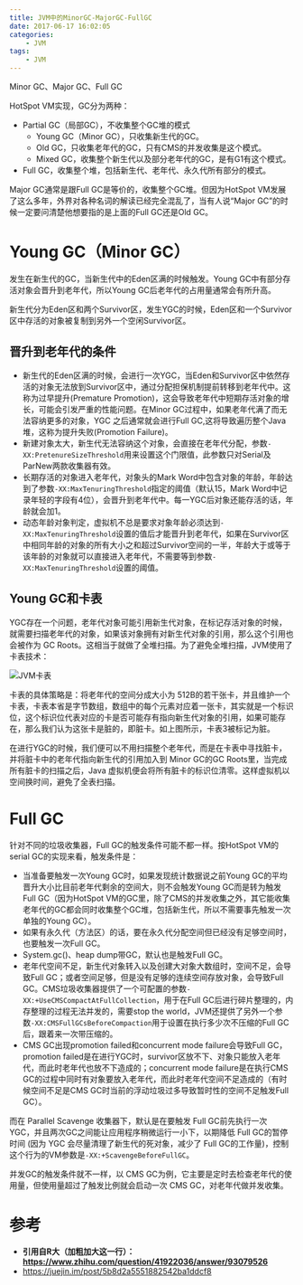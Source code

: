```yaml
---
title: JVM中的MinorGC-MajorGC-FullGC
date: 2017-06-17 16:02:05
categories: 
	- JVM
tags:
	- JVM
---
```


Minor GC、Major GC、Full GC

<!--more-->

HotSpot VM实现，GC分为两种：

- Partial GC（局部GC），不收集整个GC堆的模式
  - Young GC（Minor GC），只收集新生代的GC。
  - Old GC，只收集老年代的GC，只有CMS的并发收集是这个模式。
  - Mixed GC，收集整个新生代以及部分老年代的GC，是有G1有这个模式。
- Full GC，收集整个堆，包括新生代、老年代、永久代所有部分的模式。

Major GC通常是跟Full GC是等价的，收集整个GC堆。但因为HotSpot VM发展了这么多年，外界对各种名词的解读已经完全混乱了，当有人说“Major GC”的时候一定要问清楚他想要指的是上面的Full GC还是Old GC。

# Young GC（Minor GC）

发生在新生代的GC，当新生代中的Eden区满的时候触发。Young GC中有部分存活对象会晋升到老年代，所以Young GC后老年代的占用量通常会有所升高。

新生代分为Eden区和两个Survivor区，发生YGC的时候，Eden区和一个Survivor区中存活的对象被复制到另外一个空闲Survivor区。

## 晋升到老年代的条件

- 新生代的Eden区满的时候，会进行一次YGC，当Eden和Survivor区中依然存活的对象无法放到Survivor区中，通过分配担保机制提前转移到老年代中。这称为过早提升(Premature Promotion)，这会导致老年代中短期存活对象的增长，可能会引发严重的性能问题。在Minor GC过程中，如果老年代满了而无法容纳更多的对象，YGC 之后通常就会进行Full GC,这将导致遍历整个Java堆，这称为提升失败(Promotion Failure)。
- 新建对象太大，新生代无法容纳这个对象，会直接在老年代分配，参数`-XX:PretenureSizeThreshold`用来设置这个门限值，此参数只对Serial及ParNew两款收集器有效。
- 长期存活的对象进入老年代，对象头的Mark Word中包含对象的年龄，年龄达到了参数`-XX:MaxTenuringThreshold`指定的阈值（默认15，Mark Word中记录年轻的字段有4位），会晋升到老年代中。每一YGC后对象还能存活的话，年龄就会加1。
- 动态年龄对象判定，虚拟机不总是要求对象年龄必须达到`-XX:MaxTenuringThreshold`设置的值后才能晋升到老年代，如果在Survivor区中相同年龄的对象的所有大小之和超过Survivor空间的一半，年龄大于或等于该年龄的对象就可以直接进入老年代，不需要等到参数`-XX:MaxTenuringThreshold`设置的阈值。

## Young GC和卡表

YGC存在一个问题，老年代对象可能引用新生代对象，在标记存活对象的时候，就需要扫描老年代的对象，如果该对象拥有对新生代对象的引用，那么这个引用也会被作为 GC Roots。这相当于就做了全堆扫描。为了避免全堆扫描，JVM使用了卡表技术：

![JVM卡表](JVM卡表.png)

卡表的具体策略是：将老年代的空间分成大小为 512B的若干张卡，并且维护一个卡表，卡表本省是字节数组，数组中的每个元素对应着一张卡，其实就是一个标识位，这个标识位代表对应的卡是否可能存有指向新生代对象的引用，如果可能存在，那么我们认为这张卡是脏的，即脏卡。如上图所示，卡表3被标记为脏。

在进行YGC的时候，我们便可以不用扫描整个老年代，而是在卡表中寻找脏卡，并将脏卡中的老年代指向新生代的引用加入到 Minor GC的GC Roots里，当完成所有脏卡的扫描之后，Java 虚拟机便会将所有脏卡的标识位清零。这样虚拟机以空间换时间，避免了全表扫描。

# Full GC

针对不同的垃圾收集器，Full GC的触发条件可能不都一样。按HotSpot VM的serial GC的实现来看，触发条件是：

- 当准备要触发一次Young GC时，如果发现统计数据说之前Young GC的平均晋升大小比目前老年代剩余的空间大，则不会触发Young GC而是转为触发Full GC（因为HotSpot VM的GC里，除了CMS的并发收集之外，其它能收集老年代的GC都会同时收集整个GC堆，包括新生代，所以不需要事先触发一次单独的Young GC）。
- 如果有永久代（方法区）的话，要在永久代分配空间但已经没有足够空间时，也要触发一次Full GC。
- System.gc()、heap dump带GC，默认也是触发Full GC。
- 老年代空间不足，新生代对象转入以及创建大对象大数组时，空间不足，会导致Full GC；或者空间足够，但是没有足够的连续空间存放对象，会导致Full GC。CMS垃圾收集器提供了一个可配置的参数`-XX:+UseCMSCompactAtFullCollection`，用于在Full GC后进行碎片整理的，内存整理的过程无法并发的，需要stop the world，JVM还提供了另外一个参数`-XX:CMSFullGCsBeforeCompaction`用于设置在执行多少次不压缩的Full GC后，跟着来一次带压缩的。
- CMS GC出现promotion failed和concurrent mode failure会导致Full GC，promotion failed是在进行YGC时，survivor区放不下、对象只能放入老年代，而此时老年代也放不下造成的；concurrent mode failure是在执行CMS GC的过程中同时有对象要放入老年代，而此时老年代空间不足造成的（有时候空间不足是CMS GC时当前的浮动垃圾过多导致暂时性的空间不足触发Full GC）。


而在 Parallel Scavenge 收集器下，默认是在要触发 Full GC前先执行一次 YGC，并且两次GC之间能让应用程序稍微运行一小下，以期降低 Full GC的暂停时间 (因为 YGC 会尽量清理了新生代的死对象，减少了 Full GC的工作量)，控制这个行为的VM参数是`-XX:+ScavengeBeforeFullGC`。

并发GC的触发条件就不一样，以 CMS GC为例，它主要是定时去检查老年代的使用量，但使用量超过了触发比例就会启动一次 CMS GC，对老年代做并发收集。

# 参考

- **引用自R大（加粗加大这一行）：https://www.zhihu.com/question/41922036/answer/93079526**
- https://juejin.im/post/5b8d2a5551882542ba1ddcf8